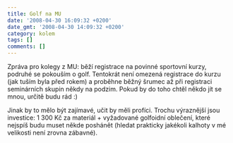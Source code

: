 ```yaml
---
title: Golf na MU
date: '2008-04-30 16:09:32 +0200'
date_gmt: '2008-04-30 14:09:32 +0200'
category: kolem
tags: []
comments: []
---
```

<p>Zpráva pro kolegy z MU: běží registrace na povinné sportovní kurzy, podruhé se pokouším o golf. Tentokrát není omezená registrace do kurzu (jak tuším byla před rokem) a proběhne běžný šrumec až při registraci seminárních skupin někdy na podzim. Pokud by do toho chtěl někdo jít se mnou, určitě budu rád :)</p>
<p>Jinak by to mělo být zajímavé, učit by měli profíci. Trochu výraznější jsou investice: 1 300 Kč za materiál + vyžadované golfoidní oblečení, které nejspíš budu muset někde poshánět (hledat prakticky jakékoli kalhoty v mé velikosti není zrovna zábavné).</p>
